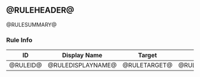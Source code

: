 ## <a name='@RULEHEADER@'></a>@RULEHEADER@
@RULESUMMARY@

### Rule Info
|ID|Display Name|Target|Enabled|  
|--|------------|-|-|
|@RULEID@|@RULEDISPLAYNAME@|@RULETARGET@|@RULEENABLED@|  

